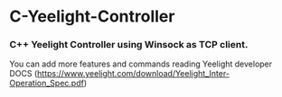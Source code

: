 # C-Yeelight-Controller
### C++ Yeelight Controller using Winsock as TCP client.

You can add more features and commands reading Yeelight developer DOCS (https://www.yeelight.com/download/Yeelight_Inter-Operation_Spec.pdf)
